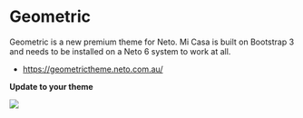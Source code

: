 # Geometric

Geometric is a new premium theme for Neto. Mi Casa is built on Bootstrap 3 and needs to be installed on a Neto 6 system to work at all.

- https://geometrictheme.neto.com.au/

**Update to your theme**

![](https://github.com/NetoECommerce/mi-casa-theme/blob/master/micasa.jpg)
